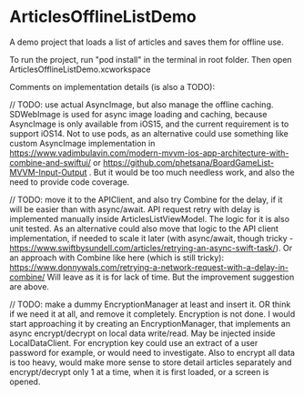 # ArticlesOfflineListDemo

A demo project that loads a list of articles and saves them for offline use.

To run the project, run "pod install" in the terminal in root folder. Then open ArticlesOfflineListDemo.xcworkspace

Comments on implementation details (is also a TODO):

// TODO: use actual AsyncImage, but also manage the offline caching.
SDWebImage is used for async image loading and caching, because AsyncImage is only available from iOS15, and the current requirement is to support iOS14.
Not to use pods, as an alternative could use something like custom AsyncImage implementation in https://www.vadimbulavin.com/modern-mvvm-ios-app-architecture-with-combine-and-swiftui/ or https://github.com/phetsana/BoardGameList-MVVM-Input-Output . But it would be too much needless work, and also the need to provide code coverage.

// TODO: move it to the APIClient, and also try Combine for the delay, if it will be easier than with async/await.
API request retry with delay is implemented manually inside ArticlesListViewModel. The logic for it is also unit tested. As an alternative could also move that logic to the API client implementation, if needed to scale it later (with async/await, though tricky - https://www.swiftbysundell.com/articles/retrying-an-async-swift-task/). Or an approach with Combine like here (which is still tricky): https://www.donnywals.com/retrying-a-network-request-with-a-delay-in-combine/
Will leave as it is for lack of time. But the improvement suggestion are above.

// TODO: make a dummy EncryptionManager at least and insert it. OR think if we need it at all, and remove it completely.
Encryption is not done. I would start approaching it by creating an EncryptionManager, that implements an async encrypt/decrypt on local data write/read. May be injected inside LocalDataClient. For encryption key could use an extract of a user password for example, or would need to investigate. Also to encrypt all data is too heavy, would make more sense to store detail articles separately and encrypt/decrypt only 1 at a time, when it is first loaded, or a screen is opened.


